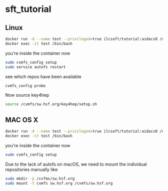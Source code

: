 # sft_tutorial

## Linux

```bash
docker run -d --name test --privileged=true ilcsoft/tutorial:aidacs8 /usr/sbin/init
docker exec -it test /bin/bash
```

you're inside the container now
```bash
sudo cvmfs_config setup
sudo service autofs restart
```

see which repos have been available
```bash
cvmfs_config probe
```

Now source key4hep

```bash
source /cvmfs/sw.hsf.org/key4hep/setup.sh
```

## MAC OS X

```bash
docker run -d --name test --privileged=true ilcsoft/tutorial:aidacs8 /usr/sbin/init
docker exec -it test /bin/bash
```

you're inside the container now
```bash
sudo cvmfs_config setup
```
Due to the lack of autofs on macOS, we need to mount the individual repositories manually like

```bash
sudo mkdir -p /cvfms/sw.hsf.org
sudo mount -t cvmfs sw.hsf.org /cvmfs/sw.hsf.org
```
